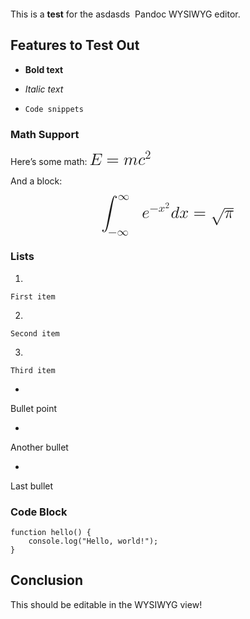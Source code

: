 <div data-pos="1:1-101:1">
<div data-pos="1:1-100:1">
<h1 data-pos="1:1-2:1" id="test-document"><br></h1>
<div data-pos="3:1-4:1">
<p><span data-pos="3:1-3:5">This</span><span data-pos="3:5-3:6">
</span><span data-pos="3:6-3:8">is</span><span data-pos="3:8-3:9">
</span><span data-pos="3:9-3:10">a</span><span data-pos="3:10-3:11">
</span><span data-pos="3:11-3:28"><strong><span data-pos="3:13-3:17">test</span></strong></span><span data-pos="3:28-3:29">&nbsp;</span><span data-pos="3:29-3:32">for</span><span data-pos="3:32-3:33"> </span><span data-pos="3:33-3:36">the</span><span data-pos="3:36-3:37"> </span><span data-pos="3:37-3:44">asdasds</span><span data-pos="3:44-3:45">&nbsp;</span><span data-pos="3:45-3:46"> </span><span data-pos="3:46-3:52">Pandoc</span><span data-pos="3:52-3:53">
</span><span data-pos="3:53-3:60">WYSIWYG</span><span data-pos="3:60-3:61"> </span><span data-pos="3:61-3:67">editor</span><span data-pos="3:67-3:68">.</span></p>
</div>
<h2 data-pos="6:1-7:1" id="features-to-test-out"><span data-pos="6:4-6:12">Features</span><span data-pos="6:12-6:13">
</span><span data-pos="6:13-6:15">to</span><span data-pos="6:15-6:16">
</span><span data-pos="6:16-6:20">Test</span><span data-pos="6:20-6:21">
</span><span data-pos="6:21-6:24">Out</span></h2>
<div data-pos="8:1-20:1">
<ul>
<li><div data-pos="8:1-12:1">
<p><span data-pos="8:4-8:17"><strong><span data-pos="8:6-8:10">Bold</span><span data-pos="8:10-8:11"> </span><span data-pos="8:11-8:15">text</span></strong></span></p>
</div></li>
<li><div data-pos="12:1-16:1">
<p><span data-pos="12:3-12:16"><em><span data-pos="12:4-12:10">Italic</span><span data-pos="12:10-12:11">
</span><span data-pos="12:11-12:15">text</span></em></span></p>
</div></li>
<li><div data-pos="16:1-19:1">
<p><code data-pos="16:3-16:18">Code snippets</code></p>
</div></li>
</ul>
</div>
<h3 data-pos="19:1-20:1" id="math-support"><span data-pos="19:5-19:9">Math</span><span data-pos="19:9-19:10">
</span><span data-pos="19:10-19:17">Support</span></h3>
<div data-pos="21:1-22:1">
<p><span data-pos="21:1-21:5">Here</span><span data-pos="21:5-21:6">’</span><span data-pos="21:6-21:7">s</span><span data-pos="21:7-21:8"> </span><span data-pos="21:8-21:12">some</span><span data-pos="21:12-21:13">
</span><span data-pos="21:13-21:17">math</span><span data-pos="21:17-21:18">:</span><span data-pos="21:18-21:19">
</span><span data-pos="21:19-21:31"><span class="math inline"><mjx-container class="MathJax CtxtMenu_Attached_0" jax="CHTML" tabindex="0" ctxtmenu_counter="0" style="font-size: 123.6%; position: relative;"><mjx-math class="MJX-TEX" aria-hidden="true"><mjx-mi class="mjx-i"><mjx-c class="mjx-c1D438 TEX-I"></mjx-c></mjx-mi><mjx-mo class="mjx-n" space="4"><mjx-c class="mjx-c3D"></mjx-c></mjx-mo><mjx-mi class="mjx-i" space="4"><mjx-c class="mjx-c1D45A TEX-I"></mjx-c></mjx-mi><mjx-msup><mjx-mi class="mjx-i"><mjx-c class="mjx-c1D450 TEX-I"></mjx-c></mjx-mi><mjx-script style="vertical-align: 0.363em;"><mjx-texatom size="s" texclass="ORD"><mjx-mn class="mjx-n"><mjx-c class="mjx-c32"></mjx-c></mjx-mn></mjx-texatom></mjx-script></mjx-msup></mjx-math><mjx-assistive-mml unselectable="on" display="inline"><mjx-container class="MathJax CtxtMenu_Attached_0" jax="CHTML" tabindex="0" ctxtmenu_counter="0" style="font-size: 123.4%; position: relative;"><mjx-math class="MJX-TEX" aria-hidden="true"><mjx-mi class="mjx-i"><mjx-c class="mjx-c1D438 TEX-I"></mjx-c></mjx-mi><mjx-mo class="mjx-n" space="4"><mjx-c class="mjx-c3D"></mjx-c></mjx-mo><mjx-mi class="mjx-i" space="4"><mjx-c class="mjx-c1D45A TEX-I"></mjx-c></mjx-mi><mjx-msup><mjx-mi class="mjx-i"><mjx-c class="mjx-c1D450 TEX-I"></mjx-c></mjx-mi><mjx-script style="vertical-align: 0.363em;"><mjx-texatom size="s" texclass="ORD"><mjx-mn class="mjx-n"><mjx-c class="mjx-c32"></mjx-c></mjx-mn></mjx-texatom></mjx-script></mjx-msup></mjx-math><mjx-assistive-mml unselectable="on" display="inline"><mjx-container class="MathJax CtxtMenu_Attached_0" jax="CHTML" tabindex="0" ctxtmenu_counter="0" style="font-size: 123.4%; position: relative;"><mjx-math class="MJX-TEX" aria-hidden="true"><mjx-mi class="mjx-i"><mjx-c class="mjx-c1D438 TEX-I"></mjx-c></mjx-mi><mjx-mo class="mjx-n" space="4"><mjx-c class="mjx-c3D"></mjx-c></mjx-mo><mjx-mi class="mjx-i" space="4"><mjx-c class="mjx-c1D45A TEX-I"></mjx-c></mjx-mi><mjx-msup><mjx-mi class="mjx-i"><mjx-c class="mjx-c1D450 TEX-I"></mjx-c></mjx-mi><mjx-script style="vertical-align: 0.363em;"><mjx-texatom size="s" texclass="ORD"><mjx-mn class="mjx-n"><mjx-c class="mjx-c32"></mjx-c></mjx-mn></mjx-texatom></mjx-script></mjx-msup></mjx-math><mjx-assistive-mml unselectable="on" display="inline"><math xmlns="http://www.w3.org/1998/Math/MathML"><mi>E</mi><mo>=</mo><mi>m</mi><msup><mi>c</mi><mrow data-mjx-texclass="ORD"><mn>2</mn></mrow></msup></math></mjx-assistive-mml></mjx-container></mjx-assistive-mml></mjx-container></mjx-assistive-mml></mjx-container></span></span></p>
</div>
<div data-pos="23:1-24:1">
<p><span data-pos="23:1-23:4">And</span><span data-pos="23:4-23:5">
</span><span data-pos="23:5-23:6">a</span><span data-pos="23:6-23:7">
</span><span data-pos="23:7-23:12">block</span><span data-pos="23:12-23:13">:</span></p>
</div>
<div data-pos="25:1-26:1">
<p><span data-pos="25:1-25:55"><span class="math display"><mjx-container class="MathJax CtxtMenu_Attached_0" jax="CHTML" display="true" tabindex="0" ctxtmenu_counter="1" style="font-size: 123.6%; position: relative;"><mjx-math display="true" class="MJX-TEX" aria-hidden="true" style="margin-left: 0px; margin-right: 0px;"><mjx-msubsup><mjx-mo class="mjx-lop"><mjx-c class="mjx-c222B TEX-S2"></mjx-c></mjx-mo><mjx-script style="vertical-align: -0.896em; margin-left: -0.388em;"><mjx-texatom size="s" texclass="ORD" style="margin-left: 0.647em;"><mjx-mi class="mjx-n"><mjx-c class="mjx-c221E"></mjx-c></mjx-mi></mjx-texatom><mjx-spacer style="margin-top: 1.564em;"></mjx-spacer><mjx-texatom size="s" texclass="ORD"><mjx-mo class="mjx-n"><mjx-c class="mjx-c2212"></mjx-c></mjx-mo><mjx-mi class="mjx-n"><mjx-c class="mjx-c221E"></mjx-c></mjx-mi></mjx-texatom></mjx-script></mjx-msubsup><mjx-msup space="2"><mjx-mi class="mjx-i"><mjx-c class="mjx-c1D452 TEX-I"></mjx-c></mjx-mi><mjx-script style="vertical-align: 0.413em;"><mjx-texatom size="s" texclass="ORD"><mjx-mo class="mjx-n"><mjx-c class="mjx-c2212"></mjx-c></mjx-mo><mjx-msup><mjx-mi class="mjx-i"><mjx-c class="mjx-c1D465 TEX-I"></mjx-c></mjx-mi><mjx-script style="vertical-align: 0.363em;"><mjx-texatom size="s" texclass="ORD"><mjx-mn class="mjx-n"><mjx-c class="mjx-c32"></mjx-c></mjx-mn></mjx-texatom></mjx-script></mjx-msup></mjx-texatom></mjx-script></mjx-msup><mjx-mi class="mjx-i"><mjx-c class="mjx-c1D451 TEX-I"></mjx-c></mjx-mi><mjx-mi class="mjx-i"><mjx-c class="mjx-c1D465 TEX-I"></mjx-c></mjx-mi><mjx-mo class="mjx-n" space="4"><mjx-c class="mjx-c3D"></mjx-c></mjx-mo><mjx-msqrt space="4"><mjx-sqrt><mjx-surd><mjx-mo class="mjx-n"><mjx-c class="mjx-c221A"></mjx-c></mjx-mo></mjx-surd><mjx-box style="padding-top: 0.334em;"><mjx-mi class="mjx-i"><mjx-c class="mjx-c1D70B TEX-I"></mjx-c></mjx-mi></mjx-box></mjx-sqrt></mjx-msqrt></mjx-math><mjx-assistive-mml unselectable="on" display="block"><mjx-container class="MathJax CtxtMenu_Attached_0" jax="CHTML" display="true" tabindex="0" ctxtmenu_counter="1" style="font-size: 123.4%; position: relative;"><mjx-math display="true" class="MJX-TEX" aria-hidden="true" style="margin-left: 0px; margin-right: 0px;"><mjx-msubsup><mjx-mo class="mjx-lop"><mjx-c class="mjx-c222B TEX-S2"></mjx-c></mjx-mo><mjx-script style="vertical-align: -0.896em; margin-left: -0.388em;"><mjx-texatom size="s" texclass="ORD" style="margin-left: 0.647em;"><mjx-mi class="mjx-n"><mjx-c class="mjx-c221E"></mjx-c></mjx-mi></mjx-texatom><mjx-spacer style="margin-top: 1.564em;"></mjx-spacer><mjx-texatom size="s" texclass="ORD"><mjx-mo class="mjx-n"><mjx-c class="mjx-c2212"></mjx-c></mjx-mo><mjx-mi class="mjx-n"><mjx-c class="mjx-c221E"></mjx-c></mjx-mi></mjx-texatom></mjx-script></mjx-msubsup><mjx-msup space="2"><mjx-mi class="mjx-i"><mjx-c class="mjx-c1D452 TEX-I"></mjx-c></mjx-mi><mjx-script style="vertical-align: 0.413em;"><mjx-texatom size="s" texclass="ORD"><mjx-mo class="mjx-n"><mjx-c class="mjx-c2212"></mjx-c></mjx-mo><mjx-msup><mjx-mi class="mjx-i"><mjx-c class="mjx-c1D465 TEX-I"></mjx-c></mjx-mi><mjx-script style="vertical-align: 0.363em;"><mjx-texatom size="s" texclass="ORD"><mjx-mn class="mjx-n"><mjx-c class="mjx-c32"></mjx-c></mjx-mn></mjx-texatom></mjx-script></mjx-msup></mjx-texatom></mjx-script></mjx-msup><mjx-mi class="mjx-i"><mjx-c class="mjx-c1D451 TEX-I"></mjx-c></mjx-mi><mjx-mi class="mjx-i"><mjx-c class="mjx-c1D465 TEX-I"></mjx-c></mjx-mi><mjx-mo class="mjx-n" space="4"><mjx-c class="mjx-c3D"></mjx-c></mjx-mo><mjx-msqrt space="4"><mjx-sqrt><mjx-surd><mjx-mo class="mjx-n"><mjx-c class="mjx-c221A"></mjx-c></mjx-mo></mjx-surd><mjx-box style="padding-top: 0.334em;"><mjx-mi class="mjx-i"><mjx-c class="mjx-c1D70B TEX-I"></mjx-c></mjx-mi></mjx-box></mjx-sqrt></mjx-msqrt></mjx-math><mjx-assistive-mml unselectable="on" display="block"><mjx-container class="MathJax CtxtMenu_Attached_0" jax="CHTML" display="true" tabindex="0" ctxtmenu_counter="1" style="font-size: 123.4%; position: relative;"><mjx-math display="true" class="MJX-TEX" aria-hidden="true" style="margin-left: 0px; margin-right: 0px;"><mjx-msubsup><mjx-mo class="mjx-lop"><mjx-c class="mjx-c222B TEX-S2"></mjx-c></mjx-mo><mjx-script style="vertical-align: -0.896em; margin-left: -0.388em;"><mjx-texatom size="s" texclass="ORD" style="margin-left: 0.647em;"><mjx-mi class="mjx-n"><mjx-c class="mjx-c221E"></mjx-c></mjx-mi></mjx-texatom><mjx-spacer style="margin-top: 1.564em;"></mjx-spacer><mjx-texatom size="s" texclass="ORD"><mjx-mo class="mjx-n"><mjx-c class="mjx-c2212"></mjx-c></mjx-mo><mjx-mi class="mjx-n"><mjx-c class="mjx-c221E"></mjx-c></mjx-mi></mjx-texatom></mjx-script></mjx-msubsup><mjx-msup space="2"><mjx-mi class="mjx-i"><mjx-c class="mjx-c1D452 TEX-I"></mjx-c></mjx-mi><mjx-script style="vertical-align: 0.413em;"><mjx-texatom size="s" texclass="ORD"><mjx-mo class="mjx-n"><mjx-c class="mjx-c2212"></mjx-c></mjx-mo><mjx-msup><mjx-mi class="mjx-i"><mjx-c class="mjx-c1D465 TEX-I"></mjx-c></mjx-mi><mjx-script style="vertical-align: 0.363em;"><mjx-texatom size="s" texclass="ORD"><mjx-mn class="mjx-n"><mjx-c class="mjx-c32"></mjx-c></mjx-mn></mjx-texatom></mjx-script></mjx-msup></mjx-texatom></mjx-script></mjx-msup><mjx-mi class="mjx-i"><mjx-c class="mjx-c1D451 TEX-I"></mjx-c></mjx-mi><mjx-mi class="mjx-i"><mjx-c class="mjx-c1D465 TEX-I"></mjx-c></mjx-mi><mjx-mo class="mjx-n" space="4"><mjx-c class="mjx-c3D"></mjx-c></mjx-mo><mjx-msqrt space="4"><mjx-sqrt><mjx-surd><mjx-mo class="mjx-n"><mjx-c class="mjx-c221A"></mjx-c></mjx-mo></mjx-surd><mjx-box style="padding-top: 0.334em;"><mjx-mi class="mjx-i"><mjx-c class="mjx-c1D70B TEX-I"></mjx-c></mjx-mi></mjx-box></mjx-sqrt></mjx-msqrt></mjx-math><mjx-assistive-mml unselectable="on" display="block"><math xmlns="http://www.w3.org/1998/Math/MathML" display="block"><msubsup><mo data-mjx-texclass="OP">∫</mo><mrow data-mjx-texclass="ORD"><mo>−</mo><mi mathvariant="normal">∞</mi></mrow><mrow data-mjx-texclass="ORD"><mi mathvariant="normal">∞</mi></mrow></msubsup><msup><mi>e</mi><mrow data-mjx-texclass="ORD"><mo>−</mo><msup><mi>x</mi><mrow data-mjx-texclass="ORD"><mn>2</mn></mrow></msup></mrow></msup><mi>d</mi><mi>x</mi><mo>=</mo><msqrt><mi>π</mi></msqrt></math></mjx-assistive-mml></mjx-container></mjx-assistive-mml></mjx-container></mjx-assistive-mml></mjx-container></span></span></p>
</div>
<h3 data-pos="28:1-29:1" id="lists"><span data-pos="28:5-28:10">Lists</span></h3>
<div data-pos="30:1-33:1">
<ol type="1">
<li></li>
</ol>
</div>
<pre data-pos="32:5-33:1"><code>First item</code></pre>
<div data-pos="36:1-39:1">
<ol start="2" type="1">
<li></li>
</ol>
</div>
<pre data-pos="38:5-39:1"><code>Second item</code></pre>
<div data-pos="42:1-45:1">
<ol start="3" type="1">
<li></li>
</ol>
</div>
<pre data-pos="44:5-45:1"><code>Third item</code></pre>
<div data-pos="48:1-51:1">
<ul>
<li></li>
</ul>
</div>
<div data-pos="50:3-51:1">
<p><span data-pos="50:3-50:9">Bullet</span><span data-pos="50:9-50:10">
</span><span data-pos="50:10-50:15">point</span></p>
</div>
<div data-pos="54:1-57:1">
<ul>
<li></li>
</ul>
</div>
<div data-pos="56:3-57:1">
<p><span data-pos="56:3-56:10">Another</span><span data-pos="56:10-56:11"> </span><span data-pos="56:11-56:17">bullet</span></p>
</div>
<div data-pos="60:1-63:1">
<ul>
<li></li>
</ul>
</div>
<div data-pos="62:3-63:1">
<p><span data-pos="62:3-62:7">Last</span><span data-pos="62:7-62:8">
</span><span data-pos="62:8-62:14">bullet</span></p>
</div>
<h3 data-pos="67:1-68:1" id="code-block"><span data-pos="67:5-67:9">Code</span><span data-pos="67:9-67:10">
</span><span data-pos="67:10-67:15">Block</span></h3>
<pre data-pos="69:5-70:1;70:5-71:1;71:5-72:1"><code>function hello() {
    console.log("Hello, world!");
}</code></pre>
<h2 data-pos="74:1-75:1" id="conclusion"><span data-pos="74:4-74:14">Conclusion</span></h2>
<div data-pos="76:1-77:1">
<p><span data-pos="76:1-76:5">This</span><span data-pos="76:5-76:6">
</span><span data-pos="76:6-76:12">should</span><span data-pos="76:12-76:13"> </span><span data-pos="76:13-76:15">be</span><span data-pos="76:15-76:16">
</span><span data-pos="76:16-76:24">editable</span><span data-pos="76:24-76:25"> </span><span data-pos="76:25-76:27">in</span><span data-pos="76:27-76:28">
</span><span data-pos="76:28-76:31">the</span><span data-pos="76:31-76:32"> </span><span data-pos="76:32-76:39">WYSIWYG</span><span data-pos="76:39-76:40">
</span><span data-pos="76:40-76:44">view</span><span data-pos="76:44-76:45">!</span></p>
</div>

</div>
<div data-pos="102:1-103:1">
</div>

</div>

